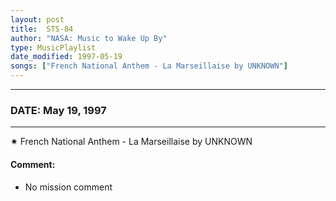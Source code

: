 ```yaml
---
layout: post
title:  STS-84
author: "NASA: Music to Wake Up By"
type: MusicPlaylist
date_modified: 1997-05-19
songs: ["French National Anthem - La Marseillaise by UNKNOWN"]
---
```


----
### DATE: May 19, 1997
----
✷ French National Anthem - La Marseillaise by UNKNOWN

#### Comment:
* No mission comment



<br/>
<center>
	<a target="_blank"
	   href="https://twitter.com/intent/tweet?hashtags=Space,NASA,Playlist,NASAWakeupCalls,SpaceProgram&text={{ page.author}}, '{{ page.songs.first }}' {{ page.title }}, {{ page.date | date: '%B %d, %Y' }}. {{ site.url }}{{ page.url }} @nasawakeupcalls">
	   <i class="fab fa-twitter" alt="Tweet this page" style="font-size: 1.3em;"></i>
	</a>
	&nbsp; 	<i class="fas fa-user-astronaut" style="font-size: 1.5em;"></i> &nbsp;
    <a type="amzn" search="'French National Anthem - La Marseillaise by UNKNOWN'" category="popular music">
        <i class="fab fa-amazon" style="font-size: 1.3em;"></i>
    </a>
</center>
